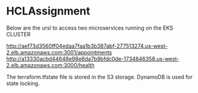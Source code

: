# HCLAssignment

Below are the ursl to access two microservices running on the EKS CLUSTER

http://aef73d3560ff04edaa7faa1b3b387abf-277513274.us-west-2.elb.amazonaws.com:3001/appointments
http://a13330acbd44648e98e8da7b9bfdc0de-1734846358.us-west-2.elb.amazonaws.com:3000/health

The terraform.tfstate file is stored in the S3 storage.
DynamoDB is used for state locking.
